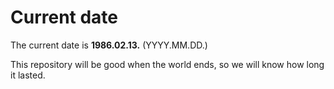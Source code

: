 # Current date

The current date is **1986.02.13.** (YYYY.MM.DD.)

This repository will be good when the world ends, so we will know how long it lasted.